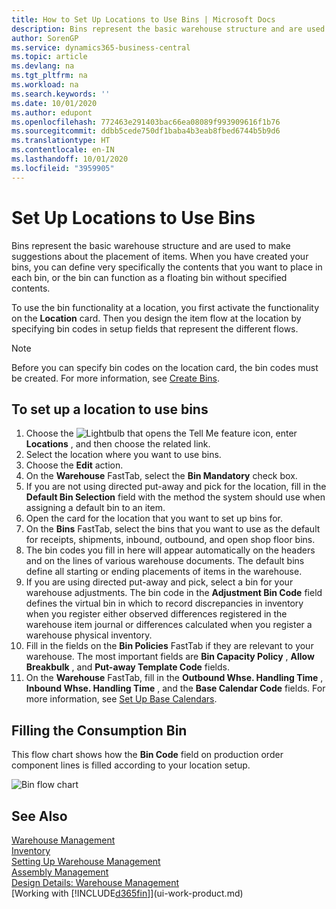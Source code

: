 ```yaml
---
title: How to Set Up Locations to Use Bins | Microsoft Docs
description: Bins represent the basic warehouse structure and are used to make suggestions about the placement of items. When you have created your bins, you can define very specifically the contents that you want to place in each bin, or the bin can function as a floating bin without specified contents.
author: SorenGP
ms.service: dynamics365-business-central
ms.topic: article
ms.devlang: na
ms.tgt_pltfrm: na
ms.workload: na
ms.search.keywords: ''
ms.date: 10/01/2020
ms.author: edupont
ms.openlocfilehash: 772463e291403bac66ea08089f993909616f1b76
ms.sourcegitcommit: ddbb5cede750df1baba4b3eab8fbed6744b5b9d6
ms.translationtype: HT
ms.contentlocale: en-IN
ms.lasthandoff: 10/01/2020
ms.locfileid: "3959905"
---
```

# <a name="set-up-locations-to-use-bins"></a>Set Up Locations to Use Bins
Bins represent the basic warehouse structure and are used to make suggestions about the placement of items. When you have created your bins, you can define very specifically the contents that you want to place in each bin, or the bin can function as a floating bin without specified contents.  

To use the bin functionality at a location, you first activate the functionality on the **Location** card. Then you design the item flow at the location by specifying bin codes in setup fields that represent the different flows.  

> [!NOTE]  
>  Before you can specify bin codes on the location card, the bin codes must be created. For more information, see [Create Bins](warehouse-how-to-create-individual-bins.md).  

## <a name="to-set-up-a-location-to-use-bins"></a>To set up a location to use bins  
1.  Choose the ![Lightbulb that opens the Tell Me feature](media/ui-search/search_small.png "Tell me what you want to do") icon, enter **Locations** , and then choose the related link.  
2.  Select the location where you want to use bins.  
3.  Choose the **Edit** action.  
4.  On the **Warehouse** FastTab, select the **Bin Mandatory** check box.  
5.  If you are not using directed put-away and pick for the location, fill in the **Default Bin Selection** field with the method the system should use when assigning a default bin to an item.  
6.  Open the card for the location that you want to set up bins for.
7.  On the **Bins** FastTab, select the bins that you want to use as the default for receipts, shipments, inbound, outbound, and open shop floor bins.  
8.  The bin codes you fill in here will appear automatically on the headers and on the lines of various warehouse documents. The default bins define all starting or ending placements of items in the warehouse.  
9.  If you are using directed put-away and pick, select a bin for your warehouse adjustments. The bin code in the **Adjustment Bin Code** field defines the virtual bin in which to record discrepancies in inventory when you register either observed differences registered in the warehouse item journal or differences calculated when you register a warehouse physical inventory.  
10. Fill in the fields on the **Bin Policies** FastTab if they are relevant to your warehouse. The most important fields are **Bin Capacity Policy** , **Allow Breakbulk** , and **Put-away Template Code** fields.  
11. On the **Warehouse** FastTab, fill in the **Outbound Whse. Handling Time** , **Inbound Whse. Handling Time** , and the **Base Calendar Code** fields. For more information, see [Set Up Base Calendars](across-how-to-assign-base-calendars.md).

## <a name="filling-the-consumption-bin"></a>Filling the Consumption Bin
This flow chart shows how the **Bin Code** field on production order component lines is filled according to your location setup.

![Bin flow chart](media/binflow.png "BinFlow")  

## <a name="see-also"></a>See Also
[Warehouse Management](warehouse-manage-warehouse.md)  
[Inventory](inventory-manage-inventory.md)  
[Setting Up Warehouse Management](warehouse-setup-warehouse.md)     
[Assembly Management](assembly-assemble-items.md)    
[Design Details: Warehouse Management](design-details-warehouse-management.md)  
[Working with [!INCLUDE[d365fin](includes/d365fin_md.md)]](ui-work-product.md)
